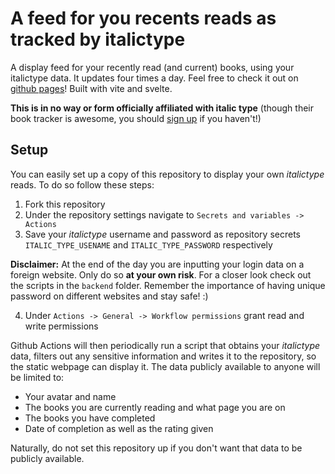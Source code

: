 # A feed for you recents reads as tracked by italictype
A display feed for your recently read (and current) books, using your italictype
data. It updates four times a day. Feel free to check it out on [github pages](https://sebastian-stubenvoll.github.io/italic-hype-feed/)!
Built with vite and svelte.

**This is in no way or form officially affiliated with italic type**
(though their book tracker is awesome, you should [sign up](https://www.italictype.com/) if you haven't!)

## Setup

You can easily set up a copy of this repository to display your own *italictype* reads. 
To do so follow these steps:

1. Fork this repository
2. Under the repository settings navigate to `Secrets and variables -> Actions`
3. Save your *italictype* username and password as repository secrets
   `ITALIC_TYPE_USENAME` and `ITALIC_TYPE_PASSWORD` respectively

**Disclaimer:** At the end of the day you are inputting your login data on a
foreign website. Only do so **at your own risk**. For a closer look check out
the scripts in the `backend` folder. Remember the importance of
having unique password on different websites and stay safe! :)

4. Under `Actions -> General -> Workflow permissions` grant read and write
   permissions


Github Actions will then periodically run a script that obtains your
*italictype* data, filters out any sensitive information and writes it to the
repository, so the static webpage can display it. The data publicly available
to anyone will be limited to:

+ Your avatar and name
+ The books you are currently reading and what page you are on
+ The books you have completed
+ Date of completion as well as the rating given

Naturally, do not set this repository up if you don't want that data to be
publicly available.
